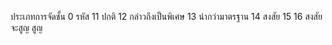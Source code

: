 ประเภทการจัดชั้น
0
รหัส
11
ปกติ
12
กล่าวถึงเป็นพิเศษ
13 นํากว่ามาตรฐาน
14 สงสัย
15
16
สงสัยจะสูญ
สูญ
